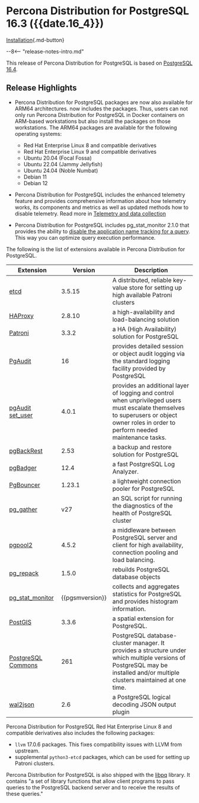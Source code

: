# Percona Distribution for PostgreSQL 16.3 ({{date.16_4}})

[Installation](installing.md){.md-button}

--8<-- "release-notes-intro.md"

This release of Percona Distribution for PostgreSQL is based on [PostgreSQL 16.4](https://www.postgresql.org/docs/16/release-16-4.html). 

## Release Highlights

* Percona Distribution for PostgreSQL packages are now also available for ARM64 architectures. now includes the packages.  Thus, users can not only run Percona Distribution for PostgreSQL in Docker containers on ARM-based workstations but also install the packages on those workstations. The ARM64 packages are available for the following operating systems:

    * Red Hat Enterprise Linux 8 and compatible derivatives
    * Red Hat Enterprise Linux 9 and compatible derivatives
    * Ubuntu 20.04 (Focal Fossa)
    * Ubuntu 22.04 (Jammy Jellyfish)
    * Ubuntu 24.04 (Noble Numbat)
    * Debian 11
    * Debian 12

* Percona Distribution for PostgreSQL includes the enhanced telemetry feature and provides comprehensive information about how telemetry works, its components and metrics as well as updated methods how to disable telemetry. Read more in [Telemetry and data collection](telemetry.md)
* Percona Distribution for PostgreSQL includes pg_stat_monitor 2.1.0 that provides the ability to [disable the application name tracking for a query](https://docs.percona.com/pg-stat-monitor/configuration.html#pg_stat_monitorpgsm_track_application_names). This way you can optimize query execution performance.  


The following is the list of extensions available in Percona Distribution for PostgreSQL.

| Extension           | Version        | Description                  |
| ------------------- | -------------- | ---------------------------- |
| [etcd](https://etcd.io/)| 3.5.15 | A distributed, reliable key-value store for setting up high available Patroni clusters |
| [HAProxy](http://www.haproxy.org/) | 2.8.10 | a high-availability and load-balancing solution |
| [Patroni](https://patroni.readthedocs.io/en/latest/) | 3.3.2 | a HA (High Availability) solution for PostgreSQL |
| [PgAudit](https://www.pgaudit.org/)             | 16   | provides detailed session or object audit logging via the standard logging facility provided by PostgreSQL                |
| [pgAudit set_user](https://github.com/pgaudit/set_user)| 4.0.1 | provides an additional layer of logging and control when unprivileged users must escalate themselves to superusers or object owner roles in order to perform needed maintenance tasks.|
| [pgBackRest](https://pgbackrest.org/)           | 2.53    | a backup and restore solution for PostgreSQL       |
|[pgBadger](https://github.com/darold/pgbadger)   | 12.4     | a fast PostgreSQL Log Analyzer.|
|[PgBouncer](https://www.pgbouncer.org/)          |1.23.1    | a lightweight connection pooler for PostgreSQL|
| [pg_gather](https://github.com/jobinau/pg_gather)| v27     | an SQL script for running the diagnostics of the health of PostgreSQL cluster |
| [pgpool2](https://git.postgresql.org/gitweb/?p=pgpool2.git;a=summary) | 4.5.2 | a middleware between PostgreSQL server and client for high availability, connection pooling and load balancing.|
| [pg_repack](https://github.com/reorg/pg_repack) | 1.5.0   | rebuilds PostgreSQL database objects           |
| [pg_stat_monitor](https://github.com/percona/pg_stat_monitor)|{{pgsmversion}} | collects and aggregates statistics for PostgreSQL and provides histogram information.|
| [PostGIS](https://github.com/postgis/postgis) | 3.3.6 | a spatial extension for PostgreSQL.|
| [PostgreSQL Commons](https://salsa.debian.org/postgresql/postgresql-common)| 261 | PostgreSQL database-cluster manager. It provides a structure under which multiple versions of PostgreSQL may be installed and/or multiple clusters maintained at one time.|
|[wal2json](https://github.com/eulerto/wal2json)  |2.6       | a PostgreSQL logical decoding JSON output plugin|

Percona Distribution for PostgreSQL Red Hat Enterprise Linux 8 and compatible derivatives also includes the following packages:

* `llvm` 17.0.6 packages. This fixes compatibility issues with LLVM from upstream.
* supplemental `python3-etcd` packages, which can be used for setting up Patroni clusters. 
                                                      
Percona Distribution for PostgreSQL is also shipped with the [libpq](https://www.postgresql.org/docs/16/libpq.html) library. It contains "a set of
library functions that allow client programs to pass queries to the PostgreSQL
backend server and to receive the results of these queries." 
